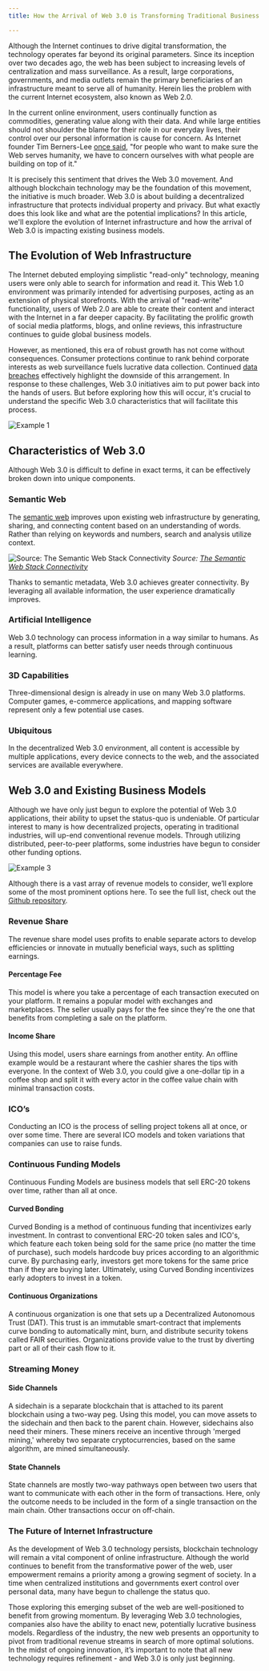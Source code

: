 ```yaml
---
title: How the Arrival of Web 3.0 is Transforming Traditional Business Models

---
```


Although the Internet continues to drive digital transformation, the technology operates far beyond its original parameters. Since its inception over two decades ago, the web has been subject to increasing levels of centralization and mass surveillance. As a result, large corporations, governments, and media outlets remain the primary beneficiaries of an infrastructure meant to serve all of humanity. Herein lies the problem with the current Internet ecosystem, also known as Web 2.0.

In the current online environment, users continually function as commodities, generating value along with their data. And while large entities should not shoulder the blame for their role in our everyday lives, their control over our personal information is cause for concern. As Internet founder Tim Berners-Lee [once said](https://www.vanityfair.com/news/2018/07/the-man-who-created-the-world-wide-web-has-some-regrets), "for people who want to make sure the Web serves humanity, we have to concern ourselves with what people are building on top of it."

It is precisely this sentiment that drives the Web 3.0 movement. And although blockchain technology may be the foundation of this movement, the initiative is much broader. Web 3.0 is about building a decentralized infrastructure that protects individual property and privacy. But what exactly does this look like and what are the potential implications? In this article, we'll explore the evolution of Internet infrastructure and how the arrival of Web 3.0 is impacting existing business models.

## The Evolution of Web Infrastructure

The Internet debuted employing simplistic "read-only" technology, meaning users were only able to search for information and read it. This Web 1.0 environment was primarily intended for advertising purposes, acting as an extension of physical storefronts. With the arrival of "read-write" functionality, users of Web 2.0 are able to create their content and interact with the Internet in a far deeper capacity. By facilitating the prolific growth of social media platforms, blogs, and online reviews, this infrastructure continues to guide global business models.

However, as mentioned, this era of robust growth has not come without consequences. Consumer protections continue to rank behind corporate interests as web surveillance fuels lucrative data collection. Continued [data breaches](https://www.nytimes.com/2018/08/01/technology/data-breaches.html) effectively highlight the downside of this arrangement. In response to these challenges, Web 3.0 initiatives aim to put power back into the hands of users. But before exploring how this will occur, it's crucial to understand the specific Web 3.0 characteristics that will facilitate this process.

![Example 1](/img/blog/how-the-arrival-of-web3/web3-example1.jpg)

## Characteristics of Web 3.0

Although Web 3.0 is difficult to define in exact terms, it can be effectively broken down into unique components.

### Semantic Web

The [semantic web](https://www.w3.org/standards/semanticweb/) improves upon existing web infrastructure by generating, sharing, and connecting content based on an understanding of words. Rather than relying on keywords and numbers, search and analysis utilize context.


![Source: The Semantic Web Stack
Connectivity](/img/blog/how-the-arrival-of-web3/web3-example2.jpg)
*Source: [The Semantic Web Stack
Connectivity](https://devopedia.org/semantic-web)*

Thanks to semantic metadata, Web 3.0 achieves greater connectivity. By leveraging all available information, the user experience dramatically improves.

### Artificial Intelligence

Web 3.0 technology can process information in a way similar to humans. As a result, platforms can better satisfy user needs through continuous learning.

### 3D Capabilities

Three-dimensional design is already in use on many Web 3.0 platforms. Computer games, e-commerce applications, and mapping software represent only a few potential use cases.

### Ubiquitous

In the decentralized Web 3.0 environment, all content is accessible by multiple applications, every device connects to the web, and the associated services are available everywhere.

## Web 3.0 and Existing Business Models

Although we have only just begun to explore the potential of Web 3.0 applications, their ability to upset the status-quo is undeniable. Of particular interest to many is how decentralized projects, operating in traditional industries, will up-end conventional revenue models. Through utilizing distributed, peer-to-peer platforms, some industries have begun to consider other funding options.

![Example 3](/img/blog/how-the-arrival-of-web3/web3-example3.jpg)

Although there is a vast array of revenue models to consider, we’ll explore some of the most prominent options here. To see the full list, check out the [Github repository](https://github.com/FEMBusinessModelsRing/web3_revenue_primitives/#revenue-share).

### Revenue Share

The revenue share model uses profits to enable separate actors to develop efficiencies or innovate in mutually beneficial ways, such as splitting earnings.

#### Percentage Fee

This model is where you take a percentage of each transaction executed on your platform. It remains a popular model with exchanges and marketplaces. The seller usually pays for the fee since they're the one that benefits from completing a sale on the platform.

#### Income Share

Using this model, users share earnings from another entity. An offline example would be a restaurant where the cashier shares the tips with everyone. In the context of Web 3.0, you could give a one-dollar tip in a coffee shop and split it with every actor in the coffee value chain with minimal transaction costs.

### ICO’s

Conducting an ICO is the process of selling project tokens all at once, or over some time. There are several ICO models and token variations that companies can use to raise funds.

### Continuous Funding Models

Continuous Funding Models are business models that sell ERC-20 tokens over time, rather than all at once.

#### Curved Bonding

Curved Bonding is a method of continuous funding that incentivizes early investment. In contrast to conventional ERC-20 token sales and ICO's, which feature each token being sold for the same price (no matter the time of purchase), such models hardcode buy prices according to an algorithmic curve. By purchasing early, investors get more tokens for the same price than if they are buying later. Ultimately, using Curved Bonding incentivizes early adopters to invest in a token.

#### Continuous Organizations

A continuous organization is one that sets up a Decentralized Autonomous Trust (DAT). This trust is an immutable smart-contract that implements curve bonding to automatically mint, burn, and distribute security tokens called FAIR securities. Organizations provide value to the trust by diverting part or all of their cash flow to it.

### Streaming Money

#### Side Channels

A sidechain is a separate blockchain that is attached to its parent blockchain using a two-way peg. Using this model, you can move assets to the sidechain and then back to the parent chain. However, sidechains also need their miners. These miners receive an incentive through 'merged mining,' whereby two separate cryptocurrencies, based on the same algorithm, are mined simultaneously.

#### State Channels

State channels are mostly two-way pathways open between two users that want to communicate with each other in the form of transactions. Here, only the outcome needs to be included in the form of a single transaction on the main chain. Other transactions occur on off-chain.

### The Future of Internet Infrastructure

As the development of Web 3.0 technology persists, blockchain technology will remain a vital component of online infrastructure. Although the world continues to benefit from the transformative power of the web, user empowerment remains a priority among a growing segment of society. In a time when centralized institutions and governments exert control over personal data, many have begun to challenge the status quo.

Those exploring this emerging subset of the web are well-positioned to benefit from growing momentum. By leveraging Web 3.0 technologies, companies also have the ability to enact new, potentially lucrative business models. Regardless of the industry, the new web presents an opportunity to pivot from traditional revenue streams in search of more optimal solutions. In the midst of ongoing innovation, it’s important to note that all new technology requires refinement - and Web 3.0 is only just beginning.
